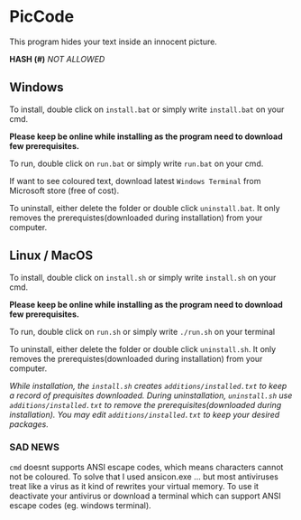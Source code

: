 # PicCode #

This program hides your text inside an innocent picture.

**HASH (#)** *NOT ALLOWED*

## Windows ##

To install, double click on `install.bat` or simply write `install.bat` on your cmd.

**Please keep be online while installing as the program need to download few prerequisites.**



To run, double click on `run.bat` or simply write `run.bat` on your cmd.


If want to see coloured text, download latest `Windows Terminal` from Microsoft store (free of cost).


To uninstall, either delete the folder or double click `uninstall.bat`. It only removes the prerequistes(downloaded during installation) from your computer.



## Linux / MacOS ##

To install, double click on `install.sh` or simply write `install.sh` on your cmd.

**Please keep be online while installing as the program need to download few prerequisites.**



To run, double click on `run.sh` or simply write `./run.sh`  on your terminal


To uninstall, either delete the folder or double click `uninstall.sh`. It only removes the prerequistes(downloaded during installation) from your computer.

*While installation, the `install.sh` creates `additions/installed.txt` to keep a record of prequisites downloaded. During uninstallation, `uninstall.sh` use `additions/installed.txt` to remove the prerequisites(downloaded during installation). You may edit `additions/installed.txt` to keep your desired packages.*


### SAD NEWS ###

`cmd` doesnt supports ANSI escape codes, which means characters cannot not be coloured. To solve that I used ansicon.exe ... but most antiviruses treat like a virus as it kind of rewrites your virtual memory. To use it deactivate your antivirus or download a terminal which can support ANSI escape codes (eg. windows terminal). 
